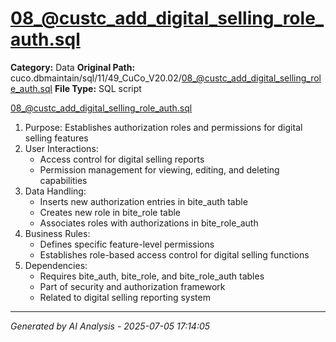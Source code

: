 # 08_@custc_add_digital_selling_role_auth.sql

**Category:** Data
**Original Path:** cuco.dbmaintain/sql/11/49_CuCo_V20.02/08_@custc_add_digital_selling_role_auth.sql
**File Type:** SQL script

08_@custc_add_digital_selling_role_auth.sql
1. Purpose: Establishes authorization roles and permissions for digital selling features
2. User Interactions:
   - Access control for digital selling reports
   - Permission management for viewing, editing, and deleting capabilities
3. Data Handling:
   - Inserts new authorization entries in bite_auth table
   - Creates new role in bite_role table
   - Associates roles with authorizations in bite_role_auth
4. Business Rules:
   - Defines specific feature-level permissions
   - Establishes role-based access control for digital selling functions
5. Dependencies:
   - Requires bite_auth, bite_role, and bite_role_auth tables
   - Part of security and authorization framework
   - Related to digital selling reporting system

---
*Generated by AI Analysis - 2025-07-05 17:14:05*
